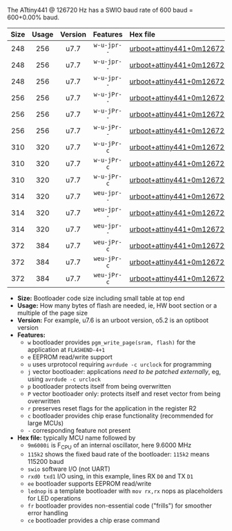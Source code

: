 The ATtiny441 @ 126720 Hz has a SWIO baud rate of 600 baud = 600+0.00% baud.

|Size|Usage|Version|Features|Hex file|
|:-:|:-:|:-:|:-:|:--|
|248|256|u7.7|`w-u-jpr--`|[urboot+attiny441+0m126720i++++0k6_swio_rxa2_txa1_lednop.hex](https://raw.githubusercontent.com/stefanrueger/urboot.hex/main/mcus/attiny441/internal_oscillator/fint+0m126720_Hz/br++++0k6_bps/urboot+attiny441+0m126720i++++0k6_swio_rxa2_txa1_lednop.hex)|
|248|256|u7.7|`w-u-jpr--`|[urboot+attiny441+0m126720i++++0k6_swio_rxa4_txa5_lednop.hex](https://raw.githubusercontent.com/stefanrueger/urboot.hex/main/mcus/attiny441/internal_oscillator/fint+0m126720_Hz/br++++0k6_bps/urboot+attiny441+0m126720i++++0k6_swio_rxa4_txa5_lednop.hex)|
|248|256|u7.7|`w-u-jpr--`|[urboot+attiny441+0m126720i++++0k6_swio_rxb2_txa7_lednop.hex](https://raw.githubusercontent.com/stefanrueger/urboot.hex/main/mcus/attiny441/internal_oscillator/fint+0m126720_Hz/br++++0k6_bps/urboot+attiny441+0m126720i++++0k6_swio_rxb2_txa7_lednop.hex)|
|256|256|u7.7|`w-u-jPr--`|[urboot+attiny441+0m126720i++++0k6_swio_rxa2_txa1.hex](https://raw.githubusercontent.com/stefanrueger/urboot.hex/main/mcus/attiny441/internal_oscillator/fint+0m126720_Hz/br++++0k6_bps/urboot+attiny441+0m126720i++++0k6_swio_rxa2_txa1.hex)|
|256|256|u7.7|`w-u-jPr--`|[urboot+attiny441+0m126720i++++0k6_swio_rxa4_txa5.hex](https://raw.githubusercontent.com/stefanrueger/urboot.hex/main/mcus/attiny441/internal_oscillator/fint+0m126720_Hz/br++++0k6_bps/urboot+attiny441+0m126720i++++0k6_swio_rxa4_txa5.hex)|
|256|256|u7.7|`w-u-jPr--`|[urboot+attiny441+0m126720i++++0k6_swio_rxb2_txa7.hex](https://raw.githubusercontent.com/stefanrueger/urboot.hex/main/mcus/attiny441/internal_oscillator/fint+0m126720_Hz/br++++0k6_bps/urboot+attiny441+0m126720i++++0k6_swio_rxb2_txa7.hex)|
|310|320|u7.7|`w-u-jPr-c`|[urboot+attiny441+0m126720i++++0k6_swio_rxa2_txa1_lednop_fr_ce.hex](https://raw.githubusercontent.com/stefanrueger/urboot.hex/main/mcus/attiny441/internal_oscillator/fint+0m126720_Hz/br++++0k6_bps/urboot+attiny441+0m126720i++++0k6_swio_rxa2_txa1_lednop_fr_ce.hex)|
|310|320|u7.7|`w-u-jPr-c`|[urboot+attiny441+0m126720i++++0k6_swio_rxa4_txa5_lednop_fr_ce.hex](https://raw.githubusercontent.com/stefanrueger/urboot.hex/main/mcus/attiny441/internal_oscillator/fint+0m126720_Hz/br++++0k6_bps/urboot+attiny441+0m126720i++++0k6_swio_rxa4_txa5_lednop_fr_ce.hex)|
|310|320|u7.7|`w-u-jPr-c`|[urboot+attiny441+0m126720i++++0k6_swio_rxb2_txa7_lednop_fr_ce.hex](https://raw.githubusercontent.com/stefanrueger/urboot.hex/main/mcus/attiny441/internal_oscillator/fint+0m126720_Hz/br++++0k6_bps/urboot+attiny441+0m126720i++++0k6_swio_rxb2_txa7_lednop_fr_ce.hex)|
|314|320|u7.7|`weu-jpr--`|[urboot+attiny441+0m126720i++++0k6_swio_rxa2_txa1_ee_lednop.hex](https://raw.githubusercontent.com/stefanrueger/urboot.hex/main/mcus/attiny441/internal_oscillator/fint+0m126720_Hz/br++++0k6_bps/urboot+attiny441+0m126720i++++0k6_swio_rxa2_txa1_ee_lednop.hex)|
|314|320|u7.7|`weu-jpr--`|[urboot+attiny441+0m126720i++++0k6_swio_rxa4_txa5_ee_lednop.hex](https://raw.githubusercontent.com/stefanrueger/urboot.hex/main/mcus/attiny441/internal_oscillator/fint+0m126720_Hz/br++++0k6_bps/urboot+attiny441+0m126720i++++0k6_swio_rxa4_txa5_ee_lednop.hex)|
|314|320|u7.7|`weu-jpr--`|[urboot+attiny441+0m126720i++++0k6_swio_rxb2_txa7_ee_lednop.hex](https://raw.githubusercontent.com/stefanrueger/urboot.hex/main/mcus/attiny441/internal_oscillator/fint+0m126720_Hz/br++++0k6_bps/urboot+attiny441+0m126720i++++0k6_swio_rxb2_txa7_ee_lednop.hex)|
|372|384|u7.7|`weu-jPr-c`|[urboot+attiny441+0m126720i++++0k6_swio_rxa2_txa1_ee_lednop_fr_ce.hex](https://raw.githubusercontent.com/stefanrueger/urboot.hex/main/mcus/attiny441/internal_oscillator/fint+0m126720_Hz/br++++0k6_bps/urboot+attiny441+0m126720i++++0k6_swio_rxa2_txa1_ee_lednop_fr_ce.hex)|
|372|384|u7.7|`weu-jPr-c`|[urboot+attiny441+0m126720i++++0k6_swio_rxa4_txa5_ee_lednop_fr_ce.hex](https://raw.githubusercontent.com/stefanrueger/urboot.hex/main/mcus/attiny441/internal_oscillator/fint+0m126720_Hz/br++++0k6_bps/urboot+attiny441+0m126720i++++0k6_swio_rxa4_txa5_ee_lednop_fr_ce.hex)|
|372|384|u7.7|`weu-jPr-c`|[urboot+attiny441+0m126720i++++0k6_swio_rxb2_txa7_ee_lednop_fr_ce.hex](https://raw.githubusercontent.com/stefanrueger/urboot.hex/main/mcus/attiny441/internal_oscillator/fint+0m126720_Hz/br++++0k6_bps/urboot+attiny441+0m126720i++++0k6_swio_rxb2_txa7_ee_lednop_fr_ce.hex)|

- **Size:** Bootloader code size including small table at top end
- **Usage:** How many bytes of flash are needed, ie, HW boot section or a multiple of the page size
- **Version:** For example, u7.6 is an urboot version, o5.2 is an optiboot version
- **Features:**
  + `w` bootloader provides `pgm_write_page(sram, flash)` for the application at `FLASHEND-4+1`
  + `e` EEPROM read/write support
  + `u` uses urprotocol requiring `avrdude -c urclock` for programming
  + `j` vector bootloader: applications *need to be patched externally*, eg, using `avrdude -c urclock`
  + `p` bootloader protects itself from being overwritten
  + `P` vector bootloader only: protects itself and reset vector from being overwritten
  + `r` preserves reset flags for the application in the register R2
  + `c` bootloader provides chip erase functionality (recommended for large MCUs)
  + `-` corresponding feature not present
- **Hex file:** typically MCU name followed by
  + `9m6000i` is F<sub>CPU</sub> of an internal oscillator, here 9.6000 MHz
  + `115k2` shows the fixed baud rate of the bootloader: `115k2` means 115200 baud
  + `swio` software I/O (not UART)
  + `rxd0 txd1` I/O using, in this example, lines RX `D0` and TX `D1`
  + `ee` bootloader supports EEPROM read/write
  + `lednop` is a template bootloader with `mov rx,rx` nops as placeholders for LED operations
  + `fr` bootloader provides non-essential code ("frills") for smoother error handling
  + `ce` bootloader provides a chip erase command
